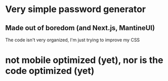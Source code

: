 # Very simple password generator
## Made out of boredom (and Next.js, MantineUI)

The code isn't very organized,
I'm just trying to improve my CSS

# not mobile optimized (yet), nor is the code optimized (yet)